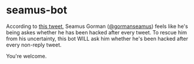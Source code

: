 # seamus-bot

According to [this tweet](https://twitter.com/gormanseamus/status/969659657215242240), Seamus Gorman ([@gormanseamus](https://twitter.com/gormanseamus)) feels like he's being askes whether he has been hacked after every tweet.
To rescue him from his uncertainty, this bot WILL ask him whether he's been hacked after every non-reply tweet.

You're welcome.